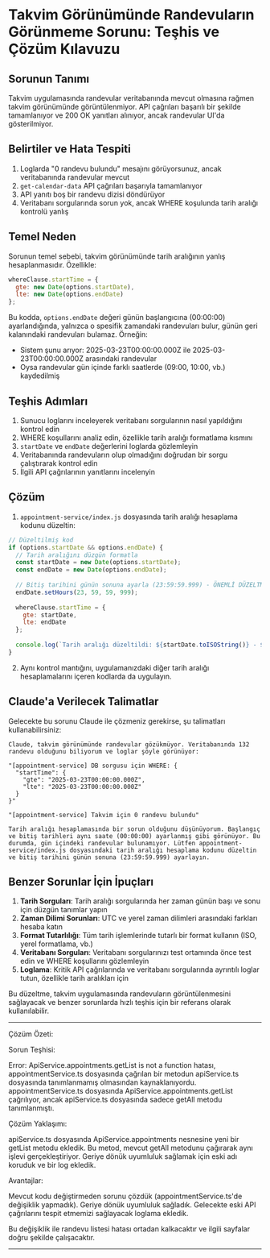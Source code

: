 # Takvim Görünümünde Randevuların Görünmeme Sorunu: Teşhis ve Çözüm Kılavuzu

## Sorunun Tanımı

Takvim uygulamasında randevular veritabanında mevcut olmasına rağmen takvim görünümünde görüntülenmiyor. API çağrıları başarılı bir şekilde tamamlanıyor ve 200 OK yanıtları alınıyor, ancak randevular UI'da gösterilmiyor.

## Belirtiler ve Hata Tespiti

1. Loglarda "0 randevu bulundu" mesajını görüyorsunuz, ancak veritabanında randevular mevcut
2. `get-calendar-data` API çağrıları başarıyla tamamlanıyor
3. API yanıtı boş bir randevu dizisi döndürüyor
4. Veritabanı sorgularında sorun yok, ancak WHERE koşulunda tarih aralığı kontrolü yanlış

## Temel Neden

Sorunun temel sebebi, takvim görünümünde tarih aralığının yanlış hesaplanmasıdır. Özellikle:

```javascript
whereClause.startTime = {
  gte: new Date(options.startDate),
  lte: new Date(options.endDate)
};
```

Bu kodda, `options.endDate` değeri günün başlangıcına (00:00:00) ayarlandığında, yalnızca o spesifik zamandaki randevuları bulur, günün geri kalanındaki randevuları bulamaz. Örneğin:

- Sistem şunu arıyor: 2025-03-23T00:00:00.000Z ile 2025-03-23T00:00:00.000Z arasındaki randevular
- Oysa randevular gün içinde farklı saatlerde (09:00, 10:00, vb.) kaydedilmiş

## Teşhis Adımları

1. Sunucu loglarını inceleyerek veritabanı sorgularının nasıl yapıldığını kontrol edin
2. WHERE koşullarını analiz edin, özellikle tarih aralığı formatlama kısmını
3. `startDate` ve `endDate` değerlerini loglarda gözlemleyin
4. Veritabanında randevuların olup olmadığını doğrudan bir sorgu çalıştırarak kontrol edin
5. İlgili API çağrılarının yanıtlarını incelenyin

## Çözüm

1. `appointment-service/index.js` dosyasında tarih aralığı hesaplama kodunu düzeltin:

```javascript
// Düzeltilmiş kod
if (options.startDate && options.endDate) {
  // Tarih aralığını düzgün formatla
  const startDate = new Date(options.startDate);
  const endDate = new Date(options.endDate);
  
  // Bitiş tarihini günün sonuna ayarla (23:59:59.999) - ÖNEMLİ DÜZELTME
  endDate.setHours(23, 59, 59, 999);
  
  whereClause.startTime = {
    gte: startDate,
    lte: endDate
  };
  
  console.log(`Tarih aralığı düzeltildi: ${startDate.toISOString()} - ${endDate.toISOString()}`);
}
```

2. Aynı kontrol mantığını, uygulamanızdaki diğer tarih aralığı hesaplamalarını içeren kodlarda da uygulayın.

## Claude'a Verilecek Talimatlar

Gelecekte bu sorunu Claude ile çözmeniz gerekirse, şu talimatları kullanabilirsiniz:

```
Claude, takvim görünümünde randevular gözükmüyor. Veritabanında 132 randevu olduğunu biliyorum ve loglar şöyle görünüyor:

"[appointment-service] DB sorgusu için WHERE: {
  "startTime": {
    "gte": "2025-03-23T00:00:00.000Z",
    "lte": "2025-03-23T00:00:00.000Z"
  }
}"

"[appointment-service] Takvim için 0 randevu bulundu"

Tarih aralığı hesaplamasında bir sorun olduğunu düşünüyorum. Başlangıç ve bitiş tarihleri aynı saate (00:00:00) ayarlanmış gibi görünüyor. Bu durumda, gün içindeki randevular bulunamıyor. Lütfen appointment-service/index.js dosyasındaki tarih aralığı hesaplama kodunu düzeltin ve bitiş tarihini günün sonuna (23:59:59.999) ayarlayın.
```

## Benzer Sorunlar İçin İpuçları

1. **Tarih Sorguları**: Tarih aralığı sorgularında her zaman günün başı ve sonu için düzgün tanımlar yapın
2. **Zaman Dilimi Sorunları**: UTC ve yerel zaman dilimleri arasındaki farkları hesaba katın
3. **Format Tutarlılığı**: Tüm tarih işlemlerinde tutarlı bir format kullanın (ISO, yerel formatlama, vb.)
4. **Veritabanı Sorguları**: Veritabanı sorgularınızı test ortamında önce test edin ve WHERE koşullarını gözlemleyin
5. **Loglama**: Kritik API çağrılarında ve veritabanı sorgularında ayrıntılı loglar tutun, özellikle tarih aralıkları için

Bu düzeltme, takvim uygulamasında randevuların görüntülenmesini sağlayacak ve benzer sorunlarda hızlı teşhis için bir referans olarak kullanılabilir.


----


Çözüm Özeti:

Sorun Teşhisi:

Error: ApiService.appointments.getList is not a function hatası, appointmentService.ts dosyasında çağrılan bir metodun apiService.ts dosyasında tanımlanmamış olmasından kaynaklanıyordu.
appointmentService.ts dosyasında ApiService.appointments.getList çağrılıyor, ancak apiService.ts dosyasında sadece getAll metodu tanımlanmıştı.


Çözüm Yaklaşımı:

apiService.ts dosyasında ApiService.appointments nesnesine yeni bir getList metodu ekledik.
Bu metod, mevcut getAll metodunu çağırarak aynı işlevi gerçekleştiriyor.
Geriye dönük uyumluluk sağlamak için eski adı koruduk ve bir log ekledik.


Avantajlar:

Mevcut kodu değiştirmeden sorunu çözdük (appointmentService.ts'de değişiklik yapmadık).
Geriye dönük uyumluluk sağladık.
Gelecekte eski API çağrılarını tespit etmemizi sağlayacak loglama ekledik.



Bu değişiklik ile randevu listesi hatası ortadan kalkacaktır ve ilgili sayfalar doğru şekilde çalışacaktır.



---